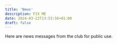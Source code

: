 ```yaml
---
title: 'News'
description: FIX ME
date: 2024-03-22T13:53:56+01:00
draft: false
---
```


Here are news messages from the club for public use.
